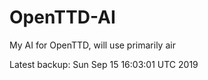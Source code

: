 # OpenTTD-AI
My AI for OpenTTD, will use primarily air

Latest backup: Sun Sep 15 16:03:01 UTC 2019

